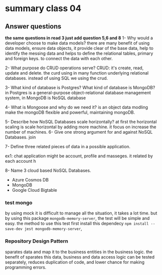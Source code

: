 # summary class 04

## Answer questions
**the same questions in read 3 just add question 5,6 and 8**
1- Why would a developer choose to make data models?
there are many benefit of using data models, ensure data objects, it provide clear of the base data, help to identify the messing data and helps to define the relational tables, primary and foreign keys.
to connect the data with each other.

2- What purpose do CRUD operations serve?
CRUD: it's create, read, update and delete.
the curd using in many function underlying relational databases. instead of using SQL we using the crud.

3- What kind of database is Postgres? What kind of database is MongoDB?
in Postgres is a general-purpose object-relational database management system, in MongoDB is NoSQL database

4- What is Mongoose and why do we need it?
is an object data modling 
make the mongoDB flexible and powerful, maintaining mongoDB.

5- Describe how NoSQL Databases scale horizontally?
at first the horizontal scaling is scale horizontal by adding more machine.
it focus on increase the number of machines.
6- Give one strong argument for and against NoSQL Databases.
join

7- Define three related pieces of data in a possible application.

ex1: chat application might be account, profile and masseges. it related by each account h

8- Name 3 cloud based NoSQL Databases.
- Azure Cosmos DB
- MongoDB 
- Google Cloud Bigtable

### test mongo
by using mock it is difficult to manage all the situation, it takes a lot time. but by using this package `mongodb-memory-server`, the test will be simple and easy.
the method to use this test first install this dependecy `npm install --save-dev jest mongodb-memory-server`,

### Repository Design Pattern
sparates data and map it to the business entities in the business logic.
the benefit of sparates this data, business and data access logic can be tested separately, reduces duplication of code, and lower chance for making programming errors.
